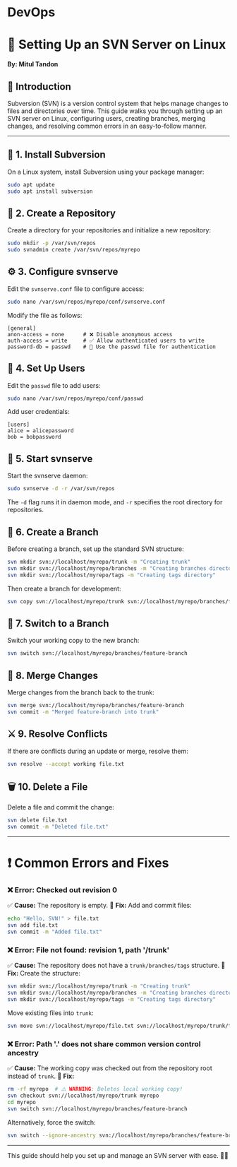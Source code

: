 # DevOps
# 🚀 Setting Up an SVN Server on Linux

**By: Mitul Tandon**

## 📌 Introduction
Subversion (SVN) is a version control system that helps manage changes to files and directories over time. This guide walks you through setting up an SVN server on Linux, configuring users, creating branches, merging changes, and resolving common errors in an easy-to-follow manner.

---

## 🔧 1. Install Subversion
On a Linux system, install Subversion using your package manager:
```bash
sudo apt update
sudo apt install subversion
```

## 📂 2. Create a Repository
Create a directory for your repositories and initialize a new repository:
```bash
sudo mkdir -p /var/svn/repos
sudo svnadmin create /var/svn/repos/myrepo
```

## ⚙️ 3. Configure svnserve
Edit the `svnserve.conf` file to configure access:
```bash
sudo nano /var/svn/repos/myrepo/conf/svnserve.conf
```
Modify the file as follows:
```
[general]
anon-access = none      # ❌ Disable anonymous access
auth-access = write     # ✅ Allow authenticated users to write
password-db = passwd    # 🔑 Use the passwd file for authentication
```

## 👤 4. Set Up Users
Edit the `passwd` file to add users:
```bash
sudo nano /var/svn/repos/myrepo/conf/passwd
```
Add user credentials:
```
[users]
alice = alicepassword
bob = bobpassword
```

## 🚀 5. Start svnserve
Start the svnserve daemon:
```bash
sudo svnserve -d -r /var/svn/repos
```
The `-d` flag runs it in daemon mode, and `-r` specifies the root directory for repositories.

## 🌿 6. Create a Branch
Before creating a branch, set up the standard SVN structure:
```bash
svn mkdir svn://localhost/myrepo/trunk -m "Creating trunk"
svn mkdir svn://localhost/myrepo/branches -m "Creating branches directory"
svn mkdir svn://localhost/myrepo/tags -m "Creating tags directory"
```
Then create a branch for development:
```bash
svn copy svn://localhost/myrepo/trunk svn://localhost/myrepo/branches/feature-branch -m "Creating feature branch"
```

## 🔀 7. Switch to a Branch
Switch your working copy to the new branch:
```bash
svn switch svn://localhost/myrepo/branches/feature-branch
```

## 🔄 8. Merge Changes
Merge changes from the branch back to the trunk:
```bash
svn merge svn://localhost/myrepo/branches/feature-branch
svn commit -m "Merged feature-branch into trunk"
```

## ⚔️ 9. Resolve Conflicts
If there are conflicts during an update or merge, resolve them:
```bash
svn resolve --accept working file.txt
```

## 🗑️ 10. Delete a File
Delete a file and commit the change:
```bash
svn delete file.txt
svn commit -m "Deleted file.txt"
```

---

# ❗ Common Errors and Fixes

### ❌ **Error: Checked out revision 0**
✅ **Cause:** The repository is empty.
🔧 **Fix:** Add and commit files:
```bash
echo "Hello, SVN!" > file.txt
svn add file.txt
svn commit -m "Added file.txt"
```

### ❌ **Error: File not found: revision 1, path '/trunk'**
✅ **Cause:** The repository does not have a `trunk/branches/tags` structure.
🔧 **Fix:** Create the structure:
```bash
svn mkdir svn://localhost/myrepo/trunk -m "Creating trunk"
svn mkdir svn://localhost/myrepo/branches -m "Creating branches directory"
svn mkdir svn://localhost/myrepo/tags -m "Creating tags directory"
```
Move existing files into `trunk`:
```bash
svn move svn://localhost/myrepo/file.txt svn://localhost/myrepo/trunk/file.txt -m "Moving file.txt to trunk"
```

### ❌ **Error: Path '.' does not share common version control ancestry**
✅ **Cause:** The working copy was checked out from the repository root instead of `trunk`.
🔧 **Fix:**
```bash
rm -rf myrepo  # ⚠️ WARNING: Deletes local working copy!
svn checkout svn://localhost/myrepo/trunk myrepo
cd myrepo
svn switch svn://localhost/myrepo/branches/feature-branch
```
Alternatively, force the switch:
```bash
svn switch --ignore-ancestry svn://localhost/myrepo/branches/feature-branch
```

---

This guide should help you set up and manage an SVN server with ease. 🚀🎉

